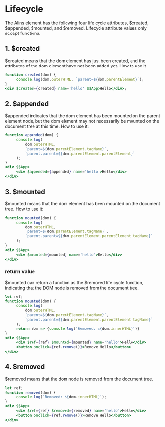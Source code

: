 # Lifecycle

The Alins element has the following four life cycle attributes, $created, $appended, $mounted, and $removed. Lifecycle attribute values only accept functions.

## 1. $created

$created means that the dom element has just been created, and the attributes of the dom element have not been added yet. How to use it

<CodeBox/>

```jsx
function created(dom) {
     console.log(dom.outerHTML, `parent=${dom.parentElement}`);
}
<div $created={created} name='hello' $$App>Hello</div>;
```

## 2. $appended

$appended indicates that the dom element has been mounted on the parent element node, but the dom element may not necessarily be mounted on the document tree at this time. How to use it:

<CodeBox/>

```jsx
function appended(dom) {
     console.log(
         dom.outerHTML,
         `parent=${dom.parentElement.tagName}`,
         `parent.parent=${dom.parentElement.parentElement}`
     );
}
<div $$App>
     <div $appended={appended} name='hello'>Hello</div>
</div>
```

## 3. $mounted

$mounted means that the dom element has been mounted on the document tree. How to use it:

<CodeBox/>

```jsx
function mounted(dom) {
     console.log(
         dom.outerHTML,
         `parent=${dom.parentElement.tagName}`,
         `parent.parent=${dom.parentElement.parentElement.tagName}`
     );
}
<div $$App>
     <div $mounted={mounted} name='hello'>Hello</div>
</div>
```

### return value

$mounted can return a function as the $removed life cycle function, indicating that the DOM node is removed from the document tree.

<CodeBox/>

```jsx
let ref;
function mounted(dom) {
     console.log(
         dom.outerHTML,
         `parent=${dom.parentElement.tagName}`,
         `parent.parent=${dom.parentElement.parentElement.tagName}`
     );
     return dom => {console.log(`Removed: ${dom.innerHTML}`)}
}
<div $$App>
     <div $ref={ref} $mounted={mounted} name='hello'>Hello</div>
     <button onclick={ref.remove()}>Remove Hello</button>
</div>
```

## 4. $removed

$removed means that the dom node is removed from the document tree.

<CodeBox/>

```jsx
let ref;
function removed(dom) {
     console.log(`Removed: ${dom.innerHTML}`);
}
<div $$App>
     <div $ref={ref} $removed={removed} name='hello'>Hello</div>
     <button onclick={ref.remove()}>Remove Hello</button>
</div>
```